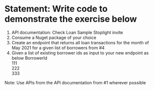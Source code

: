 # Statement: Write code to demonstrate the exercise below
1) API documentation: Check Loan Sample Stoplight invite
2) Consume a Nuget package of your choice
3) Create an endpoint that returns all loan transactions for the month of May 2021 for a given list of borrowers from #4
4) Given a list of existing borrower ids as input to your new endpoint as below
BorrowerId     
111              
222            
333 

Note: Use APIs from the API documentation from #1 wherever possible
